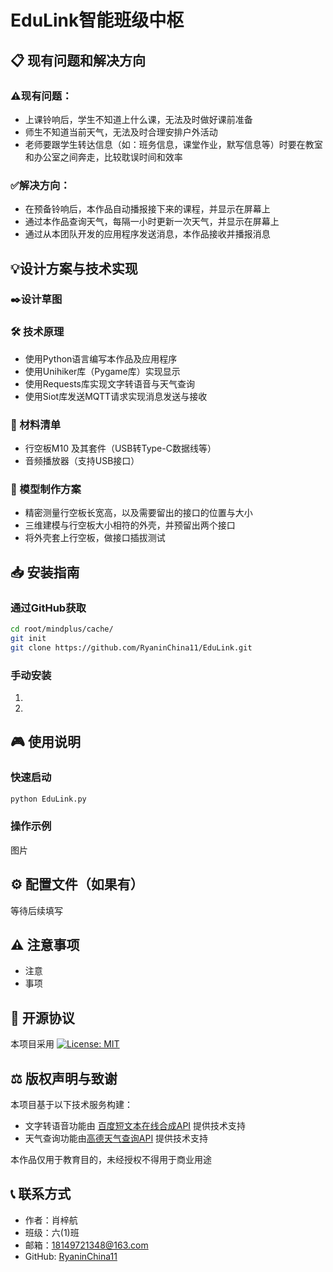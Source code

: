 # EduLink智能班级中枢

## 📋 现有问题和解决方向

### ⚠️现有问题：
- 上课铃响后，学生不知道上什么课，无法及时做好课前准备
- 师生不知道当前天气，无法及时合理安排户外活动
- 老师要跟学生转达信息（如：班务信息，课堂作业，默写信息等）时要在教室和办公室之间奔走，比较耽误时间和效率
### ✅解决方向：
- 在预备铃响后，本作品自动播报接下来的课程，并显示在屏幕上
- 通过本作品查询天气，每隔一小时更新一次天气，并显示在屏幕上
- 通过从本团队开发的应用程序发送消息，本作品接收并播报消息

## 💡设计方案与技术实现

### ✒️设计草图


### 🛠️ 技术原理
- 使用Python语言编写本作品及应用程序
- 使用Unihiker库（Pygame库）实现显示
- 使用Requests库实现文字转语音与天气查询
- 使用Siot库发送MQTT请求实现消息发送与接收

### 📃 材料清单
- 行空板M10 及其套件（USB转Type-C数据线等）
- 音频播放器（支持USB接口）

### 📓 模型制作方案
- 精密测量行空板长宽高，以及需要留出的接口的位置与大小
- 三维建模与行空板大小相符的外壳，并预留出两个接口
- 将外壳套上行空板，做接口插拔测试

## 📥 安装指南
### 通过GitHub获取
```bash
cd root/mindplus/cache/
git init
git clone https://github.com/RyaninChina11/EduLink.git
```

### 手动安装
1.
2.

## 🎮 使用说明
### 快速启动
```bash
python EduLink.py
```
### 操作示例
图片

## ⚙️ 配置文件（如果有）
等待后续填写

## ⚠️ 注意事项
- 注意
- 事项

## 📜 开源协议
本项目采用 [![License: MIT](https://img.shields.io/badge/License-MIT-yellow.svg)](https://github.com/RyaninChina11/YCCJTechFestival2025/blob/main/LICENSE)

## ⚖️ 版权声明与致谢
本项目基于以下技术服务构建：
- 文字转语音功能由 [百度短文本在线合成API](https://cloud.baidu.com/doc/SPEECH/s/mlbxh7xie) 提供技术支持
- 天气查询功能由[高德天气查询API](https://lbs.amap.com/api/webservice/guide/api/weatherinfo) 提供技术支持

本作品仅用于教育目的，未经授权不得用于商业用途

## 📞 联系方式
- 作者：肖梓航
- 班级：六(1)班
- 邮箱：18149721348@163.com
- GitHub: [RyaninChina11](https://github.com/RyaninChina11)
